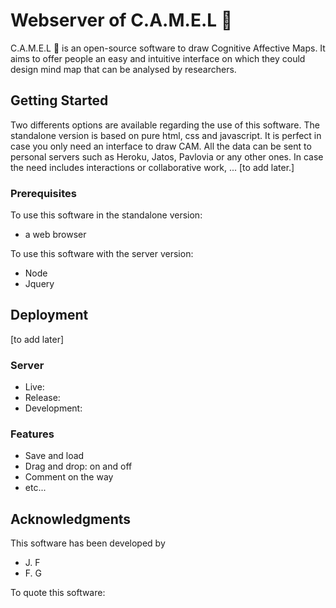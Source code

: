 # Webserver of C.A.M.E.L 🐪

C.A.M.E.L 🐪 is an open-source software to draw Cognitive Affective Maps. It aims to offer people an easy and intuitive interface on which they could design mind map that can be analysed by researchers. 


## Getting Started

Two differents options are available regarding the use of this software. The standalone version is based on pure html, css and javascript. It is perfect in case you only need an interface to draw CAM. All the data can be sent to personal servers such as Heroku, Jatos, Pavlovia or any other ones. In case the need includes interactions or collaborative work, ... [to add later.]

### Prerequisites

To use this software in the standalone version:

* a web browser

To use this software with the server version:

* Node
* Jquery


## Deployment

[to add later]

### Server

* Live:
* Release:
* Development:

### Features

* Save and load
* Drag and drop: on and off
* Comment on the way
* etc...

## Acknowledgments

This software has been developed by

* J. F
* F. G

To quote this software: 

